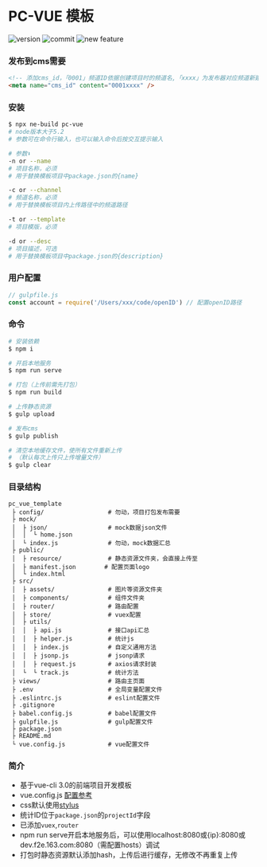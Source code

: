 # PC-VUE 模板

![version](https://img.shields.io/github/package-json/v/hejingmiao/pc-jq-template.svg)
![commit](https://img.shields.io/github/last-commit/hejingmiao/pc-jq-template.svg)
![new feature](https://img.shields.io/badge/author-hejingmiao-orange)

<!-- ![code-size](https://img.shields.io/github/languages/code-size/hejingmiao/pc-jq-template.svg) -->
<!-- ![lang](https://img.shields.io/github/languages/top/hejingmiao/pc-jq-template.svg) -->

### 发布到cms需要
```html
<!-- 添加cms_id，「0001」频道ID依据创建项目时的频道名,「xxxx」为发布器对应频道新建专题名，需要发布到发布器的项目，该项必填 -->
<meta name="cms_id" content="0001xxxx" />
```
### 安装

```bash
$ npx ne-build pc-vue
# node版本大于5.2
# 参数可在命令行输入，也可以输入命令后按交互提示输入

# 参数⬇️
-n or --name
# 项目名称，必须
# 用于替换模板项目中package.json的{name}

-c or --channel
# 频道名称，必须
# 用于替换模板项目内上传路径中的频道路径

-t or --template
# 项目模版，必须

-d or --desc
# 项目描述，可选
# 用于替换模板项目中package.json的{description}
```

### 用户配置
```js
// gulpfile.js
const account = require('/Users/xxx/code/openID') // 配置openID路径
```

### 命令
```bash
# 安装依赖
$ npm i

# 开启本地服务
$ npm run serve

# 打包（上传前需先打包）
$ npm run build

# 上传静态资源
$ gulp upload

# 发布cms
$ gulp publish

# 清空本地缓存文件，使所有文件重新上传
# （默认每次上传只上传增量文件）
$ gulp clear

```

### 目录结构

```
pc_vue_template
 ├ config/                  # 勿动，项目打包发布需要
 ├ mock/                    
 │  ├ json/                 # mock数据json文件
 │  │  └ home.json          
 │  └ index.js              # 勿动，mock数据汇总
 ├ public/                    
 │  ├ resource/             # 静态资源文件夹，会直接上传至 
 │  ├ manifest.json        # 配置页面logo
 │  └ index.html            
 ├ src/
 │  ├ assets/               # 图片等资源文件夹
 │  ├ components/           # 组件文件夹
 │  ├ router/               # 路由配置
 │  ├ store/                # vuex配置
 │  ├ utils/
 │  │  ├ api.js             # 接口api汇总
 │  │  ├ helper.js          # 统计js
 │  │  ├ index.js           # 自定义通用方法
 │  │  ├ jsonp.js           # jsonp请求
 │  │  ├ request.js         # axios请求封装
 │  └  └ track.js           # 统计方法
 ├ views/                   # 路由主页面
 ├ .env                     # 全局变量配置文件
 ├ .eslintrc.js             # eslint配置文件
 ├ .gitignore
 ├ babel.config.js          # babel配置文件
 ├ gulpfile.js              # gulp配置文件
 ├ package.json
 ├ README.md
 └ vue.config.js            # vue配置文件
```

### 简介

* 基于vue-cli 3.0的前端项目开发模板
* vue.config.js [配置参考](https://cli.vuejs.org/config/)
* css默认使用[stylus](https://stylus.bootcss.com/)
* 统计ID位于`package.json`的`projectId`字段
* 已添加`vuex`,`router`
* npm run serve开启本地服务后，可以使用localhost:8080或{ip}:8080或dev.f2e.163.com:8080（需配置hosts）调试
* 打包时静态资源默认添加hash，上传后进行缓存，无修改不再重复上传
